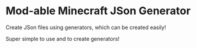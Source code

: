 # Mod-able Minecraft JSon Generator
Create JSon files using generators, which can be created easily!

Super simple to use and to create generators!
